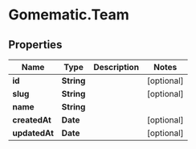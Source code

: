 # Gomematic.Team

## Properties

Name | Type | Description | Notes
------------ | ------------- | ------------- | -------------
**id** | **String** |  | [optional] 
**slug** | **String** |  | [optional] 
**name** | **String** |  | 
**createdAt** | **Date** |  | [optional] 
**updatedAt** | **Date** |  | [optional] 



